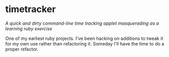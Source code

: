 # timetracker
_A quick and dirty command-line time tracking applet masquerading as a learning ruby exercise_

One of my earliest ruby projects.  I've been hacking on additions to tweak it for my own use rather than refactoring it.
Someday I'll have the time to do a proper refactor.
